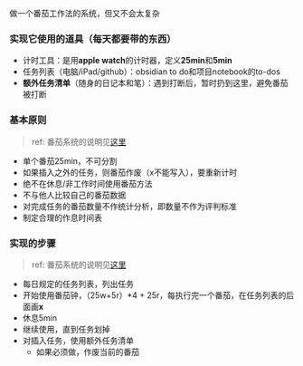 做一个番茄工作法的系统，但又不会太复杂

### 实现它使用的道具（每天都要带的东西）
- 计时工具：是用**apple watch**的计时器，定义**25min**和**5min**
- 任务列表（电脑/iPad/github）：obsidian to do和项目notebook的to-dos
- **额外任务清单**（随身的日记本和笔）：遇到打断后，暂时扔到这里，避免番茄被打断

### 基本原则
> ref: 番茄系统的说明见[这里](https://learning.tsinghua.edu.cn/__local/1/6F/79/3370ACF7FB448FD12F628E17847_7D76B8D4_49DF8.pdf)

- 单个番茄25min，不可分割
- 如果插入之外的任务，则番茄作废（x不能写入），要重新计时
- 绝不在休息/非工作时间使用番茄方法
- 不与他人比较自己的番茄数据
- 对完成任务的番茄数量不作统计分析，即数量不作为评判标准
- 制定合理的作息时间表

### 实现的步骤

> ref: 番茄系统的说明见[这里](https://learning.tsinghua.edu.cn/__local/1/6F/79/3370ACF7FB448FD12F628E17847_7D76B8D4_49DF8.pdf)

- 每日规定的任务列表，列出任务
- 开始使用番茄钟，（25w+5r）*4 + 25r，每执行完一个番茄，在任务列表的后面画**x**
- 休息5min
- 继续使用，直到任务划掉
- 对插入任务，使用额外任务清单
  - 如果必须做，作废当前的番茄


